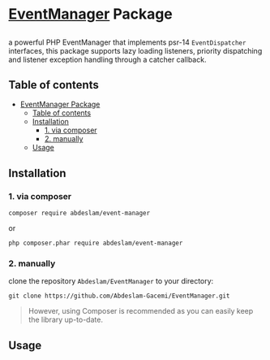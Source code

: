 # [EventManager](https://github.com/Abdeslam-Gacemi/EventManager.git) Package
##

a powerful PHP EventManager that implements psr-14 `EventDispatcher` interfaces, this package supports lazy loading listeners, priority dispatching and listener exception handling through a catcher callback.

## Table of contents
- [EventManager Package](#eventmanager-package)
  - [Table of contents](#table-of-contents)
  - [Installation](#installation)
    - [1. via composer](#1-via-composer)
    - [2. manually](#2-manually)
  - [Usage](#usage)

## Installation

### 1. via composer

```
composer require abdeslam/event-manager
```

or

```
php composer.phar require abdeslam/event-manager
```

### 2. manually

clone the repository `Abdeslam/EventManager` to your directory:
```
git clone https://github.com/Abdeslam-Gacemi/EventManager.git
```

> However, using Composer is recommended as you can easily keep the library up-to-date.

## Usage